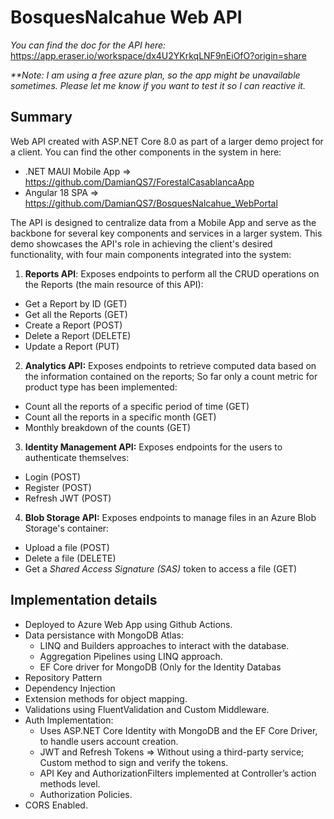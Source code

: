# BosquesNalcahue Web API
_You can find the doc for the API here:_ https://app.eraser.io/workspace/dx4U2YKrkqLNF9nEiOfO?origin=share

_**Note: I am using a free azure plan, so the app might be unavailable sometimes. Please let me know if you want to test it so I can reactive it._

## Summary
Web API created  ﻿with ﻿ASP.NET Core 8.0 as part of a larger demo project for a client. You can find the other components in the system in here:
- .NET MAUI Mobile App => https://github.com/DamianQS7/ForestalCasablancaApp
- Angular 18 SPA => https://github.com/DamianQS7/BosquesNalcahue_WebPortal

The API is designed to centralize data from a Mobile App and serve as the backbone for several key components and services in a larger system. 
This demo showcases the API's role in achieving the client's desired functionality, with four main components integrated into the system:

1. **Reports API**: Exposes endpoints to perform all the CRUD operations on the Reports (the main resource of this API):
- Get a Report by ID (GET)
- Get all the Reports (GET)
- Create a Report (POST)
- Delete a Report (DELETE)
- Update a Report (PUT)
2. **Analytics API:** Exposes endpoints to retrieve computed data based on the information contained on the reports; So far only a count metric for product type has been implemented:
- Count all the reports of a specific period of time (GET)
- Count all the reports in a specific month (GET)
- Monthly breakdown of the counts (GET)
3. **Identity Management API:** Exposes endpoints for the users to authenticate themselves:
- Login (POST)
- Register (POST)
- Refresh JWT (POST)
4. **Blob Storage API:** Exposes endpoints to manage files in an Azure Blob Storage's container:
- Upload a file (POST)
- Delete a file (DELETE)
- Get a _Shared Access Signature_ _(SAS)_ token to access a file (GET)

## Implementation details

- Deployed to Azure Web App using Github Actions.
- Data persistance with MongoDB Atlas:
    - LINQ and Builders approaches to interact with the database.
    - Aggregation Pipelines using LINQ approach.
    - EF Core driver for MongoDB (Only for the Identity Databas
- Repository Pattern
- Dependency Injection
- Extension methods for object mapping.
- Validations using FluentValidation and Custom Middleware.
- Auth Implementation:
    - Uses ASP.NET Core Identity with MongoDB and the EF Core Driver, to handle users account creation.
    - JWT and Refresh Tokens ⇒ Without using a third-party service; Custom method to sign and verify the tokens.
    - API Key and AuthorizationFilters implemented at Controller’s action methods level.
    - Authorization Policies.
- CORS Enabled.
